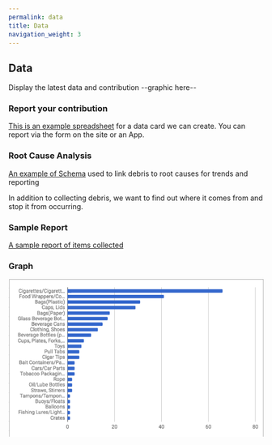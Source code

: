 ```yaml
---
permalink: data
title: Data
navigation_weight: 3
---
```



## Data
Display the latest data and contribution
--graphic here--

### Report your contribution
[This is an example spreadsheet](https://docs.google.com/spreadsheets/d/1_-ADPzs5dTeHf1s3smth88BTFsRLnZ7wsPawDv0ixfo/edit?usp=sharing) for a data card we can create. You can report via the form on the site or an App.


### Root Cause Analysis
[An example of Schema](https://docs.google.com/spreadsheets/d/18MIBhkiBbf9EOcREIDX0Ler0YxtlkBAwlPsnmqcGKLg/edit?usp=sharing) used to link debris to root causes for trends and reporting

In addition to collecting debris, we want to find out where it comes from and stop it from occurring.

### Sample Report
[A sample report of items collected](https://docs.google.com/spreadsheets/d/1QByW8GpIfujf4X7uAoqZHOJQzkULR6vtBZHEyauf71U/edit?usp=sharing)


### Graph
![Top Ten Items Graphic](graph1.png)
